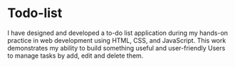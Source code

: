 # Todo-list
I have designed and developed a to-do list application during my hands-on practice in web development using HTML, CSS, and JavaScript. This work demonstrates my ability to build something useful and user-friendly Users to manage tasks by add, edit and delete them.
